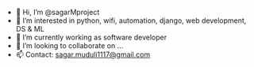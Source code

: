 - 👋 Hi, I’m @sagarMproject
- 👀 I’m interested in python, wifi, automation, django, web development, DS & ML
- 🌱 I’m currently working as software developer
- 💞️ I’m looking to collaborate on ...
- 📫 Contact: sagar.muduli1117@gmail.com

<!---
sagarMproject/sagarMproject is a ✨ special ✨ repository because its `README.md` (this file) appears on your GitHub profile.
You can click the Preview link to take a look at your changes.
--->
